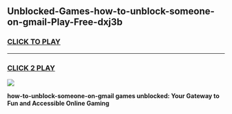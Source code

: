 
## Unblocked-Games-how-to-unblock-someone-on-gmail-Play-Free-dxj3b
<h3>
<a href="https://premium76.site?title=how-to-unblock-someone-on-gmail&ref=23A">CLICK TO PLAY</a></h3>
<hr>

<h3>
<a href="https://premium76.site?title=how-to-unblock-someone-on-gmail&ref=23A">CLICK 2 PLAY</a>
  
</h3>

<a href="https://premium76.site?title=how-to-unblock-someone-on-gmail&ref=23A"><img src="https://clearcache.store/games.png"></a>


**how-to-unblock-someone-on-gmail games unblocked: Your Gateway to Fun and Accessible Online Gaming**
